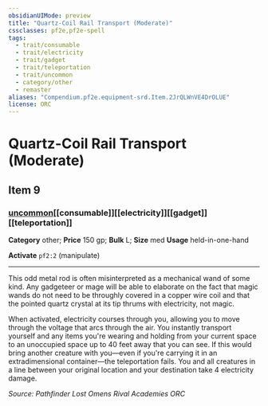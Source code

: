 ```yaml
---
obsidianUIMode: preview
title: "Quartz-Coil Rail Transport (Moderate)"
cssclasses: pf2e,pf2e-spell
tags:
  - trait/consumable
  - trait/electricity
  - trait/gadget
  - trait/teleportation
  - trait/uncommon
  - category/other
  - remaster
aliases: "Compendium.pf2e.equipment-srd.Item.2JrQLWnVE4DrOLUE"
license: ORC
---
```

# Quartz-Coil Rail Transport (Moderate)
## Item 9
### [uncommon](uncommon "Uncommon Rarity Trait")[[consumable]][[electricity]][[gadget]][[teleportation]]

**Category** other; 
**Price** 150 gp; 
**Bulk** L; **Size** med
**Usage** held-in-one-hand

**Activate** `pf2:2` (manipulate)

* * *

This odd metal rod is often misinterpreted as a mechanical wand of some kind. Any gadgeteer or mage will be able to elaborate on the fact that magic wands do not need to be throughly covered in a copper wire coil and that the pointed quartz crystal at its tip thrums with electricity, not magic.

When activated, electricity courses through you, allowing you to move through the voltage that arcs through the air. You instantly transport yourself and any items you're wearing and holding from your current space to an unoccupied space up to 40 feet away that you can see. If this would bring another creature with you—even if you're carrying it in an extradimensional container—the teleportation fails. You and all creatures in a line between your original location and your destination take 4 electricity damage.

*Source: Pathfinder Lost Omens Rival Academies*
*ORC*